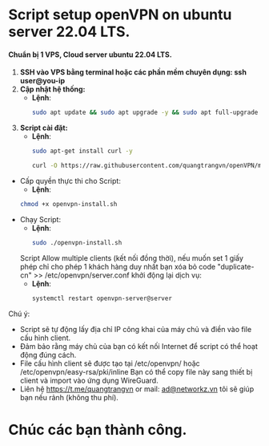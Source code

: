 # Script setup  openVPN on ubuntu server 22.04 LTS.
#### Chuẩn bị 1 VPS, Cloud server ubuntu 22.04 LTS.
1. **SSH vào VPS bằng terminal hoặc các phần mềm chuyên dụng: ssh user@you-ip**
2. **Cập nhật hệ thống:**
   - **Lệnh**:
     ```bash
     sudo apt update && sudo apt upgrade -y && sudo apt full-upgrade -y && sudo apt autoremove -y
     ```
3. **Script cài đặt:**
   - **Lệnh**:
     ```bash
     sudo apt-get install curl -y
     ```
     ```bash
     curl -O https://raw.githubusercontent.com/quangtrangvn/openVPN/main/openvpn-install.sh
     ```
* Cấp quyền thực thi cho Script:
    - **Lệnh**:
     ```bash
     chmod +x openvpn-install.sh
     ```
* Chạy Script:
   - **Lệnh**:
     ```bash
     sudo ./openvpn-install.sh
     ```
   Script Allow multiple clients (kết nối đồng thời), nếu muốn set 1 giấy phép chỉ cho  phép 1 khách hàng duy nhất bạn xóa bỏ code "duplicate-cn" >> /etc/openvpn/server.conf
   khởi động lại dịch vụ:
   - **Lệnh**:
     ```bash
     systemctl restart openvpn-server@server
     ```
Chú ý:
- Script sẽ tự động lấy địa chỉ IP công khai của máy chủ và điền vào file cấu hình client.
- Đảm bảo rằng máy chủ của bạn có kết nối Internet để script có thể hoạt động đúng cách.
- File cấu hình client sẽ được tạo tại /etc/openvpn/ hoặc /etc/openvpn/easy-rsa/pki/inline Bạn có thể copy file này sang thiết bị client và import vào ứng dụng WireGuard.
- Liên hệ https://t.me/quangtrangvn or mail: ad@networkz.vn tôi sẽ giúp bạn nếu rảnh (không thu phí).
# Chúc các bạn thành công.
   
  
     

